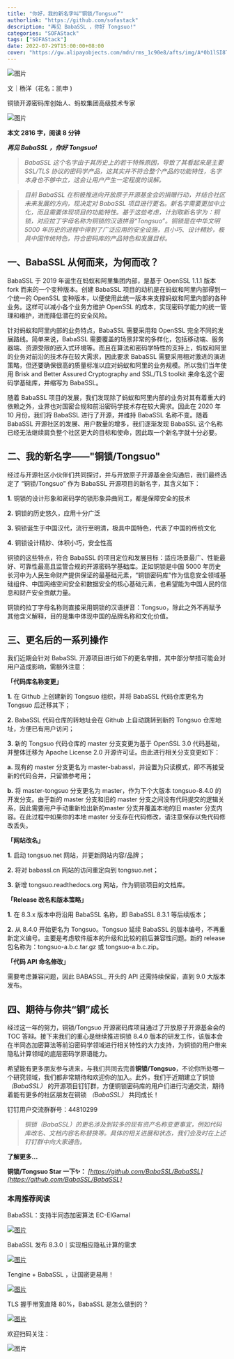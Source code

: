 ```yaml
---
title: "你好，我的新名字叫“铜锁/Tongsuo”"
authorlink: "https://github.com/sofastack"
description: "再见 BabaSSL ，你好 Tongsuo!"
categories: "SOFAStack"
tags: ["SOFAStack"]
date: 2022-07-29T15:00:00+08:00
cover: "https://gw.alipayobjects.com/mdn/rms_1c90e8/afts/img/A*0b1lSI8T9_0AAAAAAAAAAAAAARQnAQ"
---
```


![图片](https://p3-juejin.byteimg.com/tos-cn-i-k3u1fbpfcp/c86c1ed3037949c3a4fa2ef8b82eaac6~tplv-k3u1fbpfcp-zoom-1.image)

文｜杨洋（花名：凯申 )

铜锁开源密码库创始人、蚂蚁集团高级技术专家

![图片](https://p3-juejin.byteimg.com/tos-cn-i-k3u1fbpfcp/9c88346da3654c1880bcd0ae9507338c~tplv-k3u1fbpfcp-zoom-1.image)

**本文 2816 字，阅读 8 分钟**

***再见 BabaSSL ，你好 Tongsuo!***

> *BabaSSL 这个名字由于其历史上的若干特殊原因，导致了其看起来是主要 SSL/TLS 协议的密码学产品，这其实并不符合整个产品的功能特性，名字本身也不够中立，这会让用户产生一定程度的误解。*

> *目前 BabaSSL 在积极推进向开放原子开源基金会的捐赠行动，并结合社区未来发展的方向，现决定对 BabaSSL 项目进行更名。新名字需要更加中立化，而且需要体现项目的功能特性。基于这些考虑，计划取新名字为：铜锁，对应拉丁字母名称为铜锁的汉语拼音“Tongsuo”。铜锁是在中华文明 5000 年历史的进程中得到了广泛应用的安全设施，且小巧、设计精妙，极具中国传统特色，符合密码库的产品特色和发展目标。*

## 一、BabaSSL  从何而来，为何而改？

BabaSSL 于 2019 年诞生在蚂蚁和阿里集团内部，是基于 OpenSSL 1.1.1 版本 fork 而来的一个变种版本。创建 BabaSSL 项目的动机是在蚂蚁和阿里内部得到一个统一的 OpenSSL 变种版本，以便使用此统一版本来支撑蚂蚁和阿里内部的各种业务。这样可以减小各个业务方维护 OpenSSL 的成本，实现密码学能力的统一管理和维护，进而降低潜在的安全风险。

针对蚂蚁和阿里内部的业务特点，BabaSSL 需要采用和 OpenSSL 完全不同的发展路线。简单来说，BabaSSL 需要覆盖的场景非常的多样化，包括移动端、服务器端、资源受限的嵌入式环境等。而且在算法和密码学特性的支持上，蚂蚁和阿里的业务对前沿的技术存在较大需求，因此要求 BabaSSL 需要采用相对激进的演进策略，但还要确保很高的质量标准以应对蚂蚁和阿里的业务规模。所以我们当年使用 Brisk and Better Assured Cryptography and SSL/TLS toolkit 来命名这个密码学基础库，并缩写为 BabaSSL。

随着 BabaSSL 项目的发展，我们发现除了蚂蚁和阿里内部的业务对其有着重大的依赖之外，业界也对国密合规和前沿密码学技术存在较大需求。因此在 2020 年 10 月份，我们将 BabaSSL 进行了开源，并维持 BabaSSL 名称不变。随着 BabaSSL 开源社区的发展、用户数量的增多，我们逐渐发现 BabaSSL 这个名称已经无法继续肩负整个社区更大的目标和使命，因此取一个新名字就十分必要。

## 二、我的新名字——"铜锁/Tongsuo"

经过与开源社区小伙伴们共同探讨，并与开放原子开源基金会沟通后，我们最终选定了 “铜锁/Tongsuo” 作为 BabaSSL 开源项目的新名字，其含义如下：

**1.** 铜锁的设计形象和密码学的锁形象异曲同工，都是保障安全的技术

**2.** 铜锁的历史悠久，应用十分广泛

**3.** 铜锁诞生于中国汉代，流行至明清，极具中国特色，代表了中国的传统文化

**4.** 铜锁设计精妙、体积小巧，安全性高

铜锁的这些特点，符合 BabaSSL 的项目定位和发展目标：适应场景最广、性能最好、可靠性最高且监管合规的开源密码学基础库。正如铜锁是中国 5000 年历史长河中为人民生命财产提供保证的最基础元素，“铜锁密码库”作为信息安全领域基础组件、中国网络空间安全和数据安全的核心基础元素，也希望能为中国人民的信息和财产安全贡献力量。

铜锁的拉丁字母名称则直接采用铜锁的汉语拼音：Tongsuo，除此之外不再赋予其他含义解释，目的是集中体现中国的品牌名称和文化价值。

## 三、更名后的一系列操作

我们近期会针对 BabaSSL 开源项目进行如下的更名举措，其中部分举措可能会对用户造成影响，需额外注意：

**「代码库名称变更」**

**1.** 在 Github 上创建新的 Tongsuo 组织，并将 BabaSSL 代码仓库更名为 Tongsuo 后迁移其下；

**2.** BabaSSL 代码仓库的转地址会在 Github 上自动跳转到新的 Tongsuo 仓库地址，方便已有用户访问；

**3.** 新的 Tongsuo 代码仓库的 master 分支变更为基于 OpenSSL 3.0 代码基础，并整体迁移为 Apache License 2.0 开源许可证。由此进行相关分支变更如下：

**a.** 现有的 master 分支更名为 master-babassl，并设置为只读模式，即不再接受新的代码合并，只留做参考用；

**b.** 将 master-tongsuo 分支更名为 master，作为下个大版本 tongsuo-8.4.0 的开发分支。由于新的 master 分支和旧的 master 分支之间没有代码提交的逻辑关系，因此需要用户手动重新检出新的master 分支并覆盖本地的旧 master 分支内容。在此过程中如果你的本地 master 分支存在代码修改，请注意保存以免代码修改丢失。

**「网站改名」**

**1.** 启动 tongsuo.net 网站，并更新网站内容/品牌；

**2.** 将对 babassl.cn 网站的访问重定向到 tongsuo.net；

**3.** 新增 tongsuo.readthedocs.org 网站，作为铜锁项目的文档库。

**「Release 改名和版本策略」**

**1.** 在 8.3.x 版本中将沿用 BabaSSL 名称，即 BabaSSL 8.3.1 等后续版本；

**2.** 从 8.4.0 开始更名为 Tongsuo。Tongsuo 延续 BabaSSL 的版本编号，不再重新定义编号。主要是考虑软件版本的升级和比较的前后兼容性问题。新的 release 包名称为：tongsuo-a.b.c.tar.gz 或 tongsuo-a.b.c.zip。

**「代码 API 命名修改」**

需要考虑兼容问题，因此 BABASSL_ 开头的 API 还需持续保留，直到 9.0 大版本发布。

## 四、期待与你共“铜”成长

经过这一年的努力，铜锁/Tongsuo 开源密码库项目通过了开放原子开源基金会的 TOC 答辩。接下来我们的重心是继续推进铜锁 8.4.0 版本的研发工作，该版本会在半同态加密算法等前沿密码学领域进行相关特性的大力支持，为铜锁的用户带来隐私计算领域的底层密码学原语能力。

希望能有更多朋友参与进来，与我们共同去完善**铜锁/Tongsuo**，不论你所处哪一个研究领域，我们都非常期待和欢迎你的加入。此外，我们于近期建立了铜锁 *（BabaSSL）* 的开源项目钉钉群，方便铜锁密码库的用户们进行沟通交流，期待着能有更多的社区朋友在铜锁 *（BabaSSL）* 共同成长！

钉钉用户交流群群号：44810299

> *铜锁（BabaSSL）的更名涉及到较多的现有资产名称变更事宜，例如代码库改名、文档内容名称替换等。具体的相关进展和状态，我们会及时在上述钉钉群中向大家通告。*

**了解更多…**

**铜锁/Tongsuo Star 一下✨：**
*[https://github.com/BabaSSL/BabaSSL](https://github.com/BabaSSL/BabaSSL)*

### 本周推荐阅读

BabaSSL：支持半同态加密算法 EC-ElGamal

[![图片](https://p3-juejin.byteimg.com/tos-cn-i-k3u1fbpfcp/4912ef8c61af457bb467f4697a9bce02~tplv-k3u1fbpfcp-zoom-1.image)](http://mp.weixin.qq.com/s?__biz=MzUzMzU5Mjc1Nw==&mid=2247502645&idx=1&sn=efb490d530f4254a8b12dff89714ace7&chksm=faa324efcdd4adf9119222551a407da68e388fd1b3f652fc034860fee9d687311e2136bbd28c&scene=21)

BabaSSL 发布 8.3.0｜实现相应隐私计算的需求

[![图片](https://p3-juejin.byteimg.com/tos-cn-i-k3u1fbpfcp/3b7bde1e85244a8fbc6c8111f204b2f0~tplv-k3u1fbpfcp-zoom-1.image)](http://mp.weixin.qq.com/s?__biz=MzUzMzU5Mjc1Nw==&mid=2247502271&idx=1&sn=861bcea32cc766721bb6fd95361ef6eb&chksm=faa32665cdd4af73dcc42c51f79e6c61035cddf95ecad822ea6e85cb188c60cb85c9b8027484&scene=21)

Tengine + BabaSSL ，让国密更易用！

[![图片](https://p3-juejin.byteimg.com/tos-cn-i-k3u1fbpfcp/39f758a191b543299970772af1d0be05~tplv-k3u1fbpfcp-zoom-1.image)](http://mp.weixin.qq.com/s?__biz=MzUzMzU5Mjc1Nw==&mid=2247500065&idx=1&sn=2ffec7fa6a7dc6563f48f176ae2b9180&chksm=faa32efbcdd4a7ed31789e7752045cb0d632c64f13c9f46fedec24d3c733eb271dd82e4a0f72&scene=21)

TLS 握手带宽直降 80%，BabaSSL 是怎么做到的？

[![图片](https://p3-juejin.byteimg.com/tos-cn-i-k3u1fbpfcp/e04944d58f024a3fb6ace200f25289c2~tplv-k3u1fbpfcp-zoom-1.image)](http://mp.weixin.qq.com/s?__biz=MzUzMzU5Mjc1Nw==&mid=2247498688&idx=1&sn=7379528f786e0e35db67d1ce7576b5c4&chksm=faa3141acdd49d0ce56d580cc1ea32347c04ecfa1503198c1ec8ce5614ead2bd8169a737250c&scene=21)

欢迎扫码关注：

![图片](https://p3-juejin.byteimg.com/tos-cn-i-k3u1fbpfcp/e2340996423e46f0ad481840b1065e34~tplv-k3u1fbpfcp-zoom-1.image)
